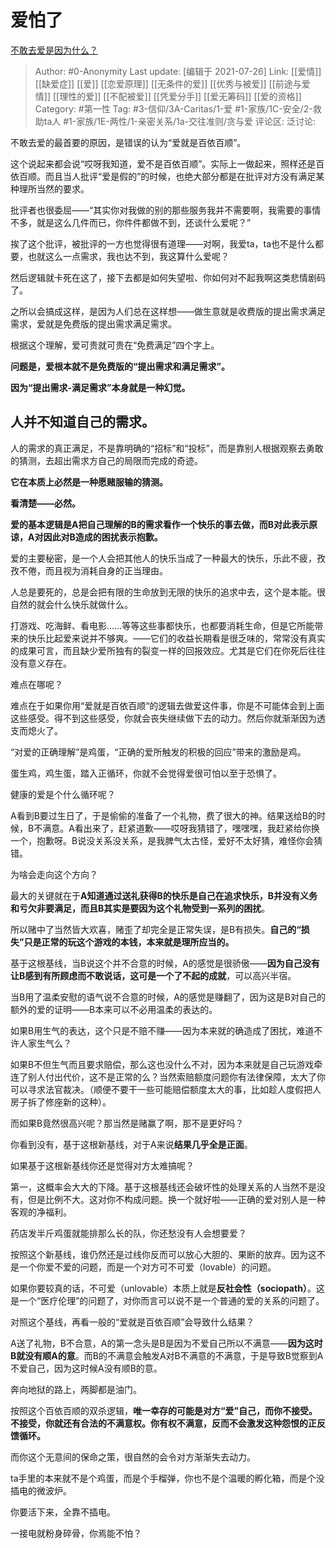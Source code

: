 # 爱怕了
[不敢去爱是因为什么？](https://www.zhihu.com/question/473272002/answer/2008127541)

> Author: #0-Anonymity
> Last update: [编辑于 2021-07-26]
> Link: [[爱情]] [[缺爱症]] [[爱]] [[恋爱原理]] [[无条件的爱]] [[优秀与被爱]] [[前途与爱情]] [[理性的爱]] [[不配被爱]] [[凭爱分手]] [[爱无筹码]] [[爱的资格]]
> Category: #第一性
> Tag: #3-信仰/3A-Caritas/1-爱 #1-家族/1C-安全/2-救助ta人 #1-家族/1E-两性/1-亲密关系/1a-交往准则/贪与爱
> 评论区:
> 泛讨论:

不敢去爱的最首要的原因，是错误的认为“爱就是百依百顺”。

这个说起来都会说“哎呀我知道，爱不是百依百顺”。实际上一做起来，照样还是百依百顺。而且当人批评“爱是假的”的时候，也绝大部分都是在批评对方没有满足某种理所当然的要求。

批评者也很委屈——“其实你对我做的别的那些服务我并不需要啊，我需要的事情不多，就是这么几件而已，你件件都做不到，还谈什么爱呢？”

挨了这个批评，被批评的一方也觉得很有道理——对啊，我爱ta，ta也不是什么都要，也就这么一点需求，我也达不到，我这算什么爱呢？

然后逻辑就卡死在这了，接下去都是如何失望啦、你如何对不起我啊这类悲情剧码了。

之所以会搞成这样，是因为人们总在这样想——做生意就是收费版的提出需求满足需求，爱就是免费版的提出需求满足需求。

根据这个理解，爱可贵就可贵在“免费满足”四个字上。

**问题是，爱根本就不是免费版的“提出需求和满足需求”。**

**因为“提出需求-满足需求”本身就是一种幻觉。**

## 人并不知道自己的需求。

人的需求的真正满足，不是靠明确的“招标”和“投标”，而是靠别人根据观察去勇敢的猜测，去超出需求方自己的局限而完成的奇迹。

**它在本质上必然是一种愿赌服输的猜测。**

**看清楚——必然。**

**爱的基本逻辑是A把自己理解的B的需求看作一个快乐的事去做，而B对此表示原谅，A对因此对B造成的困扰表示抱歉。**

爱的主要秘密，是一个人会把其他人的快乐当成了一种最大的快乐，乐此不疲，孜孜不倦，而且视为消耗自身的正当理由。

人总是要死的，总是会把有限的生命放到无限的快乐的追求中去，这个是本能。很自然的就会什么快乐就做什么。

打游戏、吃海鲜、看电影……等等这些事都快乐，也都要消耗生命，但是它所能带来的快乐比起爱来说并不够爽。——它们的收益长期看是很乏味的，常常没有真实的成果可言，而且缺少爱所独有的裂变一样的回报效应。尤其是它们在你死后往往没有意义存在。

难点在哪呢？

难点在于如果你用“爱就是百依百顺“的逻辑去做爱这件事，你是不可能体会到上面这些感受。得不到这些感受，你就会丧失继续做下去的动力。然后你就渐渐因为透支而熄火了。

“对爱的正确理解”是鸡蛋，“正确的爱所触发的积极的回应”带来的激励是鸡。

蛋生鸡，鸡生蛋，踏入正循环，你就不会觉得爱很可怕以至于恐惧了。

健康的爱是个什么循环呢？

A看到B要过生日了，于是偷偷的准备了一个礼物，费了很大的神。结果送给B的时候，B不满意。A看出来了，赶紧道歉——哎呀我猜错了，嘿嘿嘿，我赶紧给你换一个，抱歉呀。B说没关系没关系，是我脾气太古怪，爱好不太好猜，难怪你会猜错。

为啥会走向这个方向？

最大的关键就在于**A知道通过送礼获得B的快乐是自己在追求快乐，B并没有义务和亏欠非要满足，而且B其实是要因为这个礼物受到一系列的困扰**。

所以赌中了当然皆大欢喜，赌歪了却完全是正常失误，是B有损失。**自己的“损失”只是正常的玩这个游戏的本钱，本来就是理所应当的。**

基于这根基线，当B说这个并不合意的时候，A的感觉是很骄傲——**因为自己没有让B感到有所顾虑而不敢说话，这可是一个了不起的成就**，可以高兴半宿。

当B用了温柔安慰的语气说不合意的时候，A的感觉是赚翻了，因为这是B对自己的额外的爱的证明——B本来可以不必用温柔的表达的。

如果B用生气的表达，这个只是不赔不赚——因为本来就的确造成了困扰，难道不许人家生气么？

如果B不但生气而且要求赔偿，那么这也没什么不对，因为本来就是自己玩游戏牵连了别人付出代价，这不是正常的么？当然索赔额度问题你有法律保障，太大了你可以寻求法官裁决。（顺便不要干一些可能赔偿额度太大的事，比如趁人度假把人房子拆了修座新的这种）。

而如果B竟然很高兴呢？那当然是赌赢了啊，那不是更好吗？

你看到没有，基于这根新基线，对于A来说**结果几乎全是正面**。

如果基于这根新基线你还是觉得对方太难搞呢？

第一，这概率会大大的下降。基于这根基线还会破坏性的处理关系的人当然不是没有，但是比例不大。这对你不构成问题。换一个就好啦——正确的爱对别人是一种客观的净福利。

药店发半斤鸡蛋就能排那么长的队，你还愁没有人会想要爱？

按照这个新基线，谁仍然还是过线你反而可以放心大胆的、果断的放弃。因为这不是一个你爱不爱的问题，而是一个对方可不可爱（lovable）的问题。

如果你要较真的话，不可爱（unlovable）本质上就是**反社会性（sociopath）**。这是一个“医疗伦理”的问题了，对你而言可以说不是一个普通的爱的关系的问题了。

对照这个基线，再看一般的“爱就是百依百顺”会导致什么结果？

A送了礼物，B不合意，A的第一念头是B是因为不爱自己所以不满意——**因为这时B就没有顺A的意**。而B的不满意会触发A对B不满意的不满意，于是导致B觉察到A不爱自己，因为这时候A没有顺B的意。

奔向地狱的路上，两脚都是油门。

按照这个百依百顺的双杀逻辑，**唯一幸存的可能是对方“爱”自己，而你不接受。不接受，你就还有合法的不满意权。你有权不满意，反而不会激发这种怨恨的正反馈循环。**

而你这个无意间的保命之策，很自然的会令对方渐渐失去动力。

ta手里的本来就不是个鸡蛋，而是个手榴弹，你也不是个温暖的孵化箱，而是个没插电的微波炉。

你要活下来，全靠不插电。

一接电就粉身碎骨，你焉能不怕？

